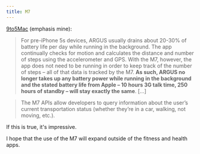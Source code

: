 ```yaml
---
title: M7
---
```


[9to5Mac](http://9to5mac.com/2013/09/29/more-m7-details-data-storage-battery-life-android-motion-coprocessor-adoption/) (emphasis mine):

> For pre-iPhone 5s devices, ARGUS usually drains about 20-30% of battery life per day while running in the background. The app continually checks for motion and calculates the distance and number of steps using the accelerometer and GPS. With the M7, however, the app does not need to be running in order to keep track of the number of steps – all of that data is tracked by the M7. **As such, ARGUS no longer takes up any battery power while running in the background and the stated battery life from Apple – 10 hours 3G talk time, 250 hours of standby – will stay exactly the same**. […]

> The M7 APIs allow developers to query information about the user’s current transportation status (whether they’re in a car, walking, not moving, etc.).

If this is true, it's impressive.

I hope that the use of the M7 will expand outside of the fitness  and health apps.
